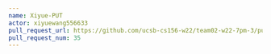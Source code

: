 ```yaml
---
name: Xiyue-PUT
actor: xiyuewang556633
pull_request_url: https://github.com/ucsb-cs156-w22/team02-w22-7pm-3/pull/35
pull_request_num: 35
---
```

